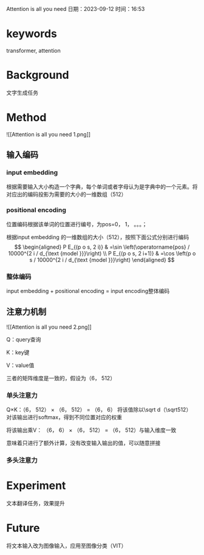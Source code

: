 
 Attention is all you need
日期：2023-09-12  时间：16:53

# keywords

transformer, attention

# Background

文字生成任务

# Method

![[Attention is all you need 1.png]]

## 输入编码

### input embedding

根据需要输入大小构造一个字典，每个单词或者字母认为是字典中的一个元素。将对应出的编码投影为需要的大小的一维数组（512）

### positional encoding

位置编码根据该单词的位置进行编号，为pos=0， 1， 。。。；

根据input embedding 的一维数组的大小（512），按照下面公式分别进行编码
$$
\begin{aligned}
P E_{(p o s, 2 i)} & =\sin \left(\operatorname{pos} / 10000^{2 i / d_{\text {model }}}\right) \\
P E_{(p o s, 2 i+1)} & =\cos \left(p o s / 10000^{2 i / d_{\text {model }}}\right)
\end{aligned}
 $$

### 整体编码

input embedding + positional encoding = input encoding整体编码

## 注意力机制

![[Attention is all you need 2.png]]


Q：query查询

K：key键

V：value值

三者的矩阵维度是一致的，假设为（6， 512）

### 单头注意力

Q×K：（6， 512） × （6， 512） = （6， 6）
将该值除以\sqrt d（\sqrt512）
对该输出进行softmax，得到不同位置对应的权重

将该输出乘V： （6， 6） × （6， 512） = （6， 512）与输入维度一致

意味着只进行了额外计算，没有改变输入输出的值，可以随意拼接

### 多头注意力


# Experiment

文本翻译任务，效果提升
# Future

将文本输入改为图像输入，应用至图像分类（VIT）

